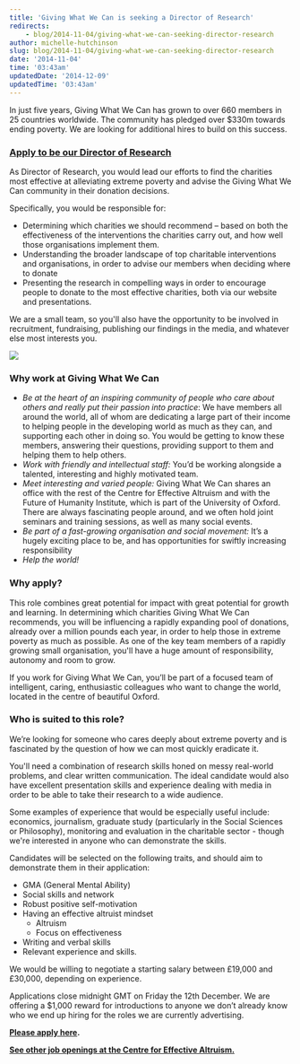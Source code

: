 ```yaml
---
title: 'Giving What We Can is seeking a Director of Research'
redirects:
    - blog/2014-11-04/giving-what-we-can-seeking-director-research
author: michelle-hutchinson
slug: blog/2014-11-04/giving-what-we-can-seeking-director-research
date: '2014-11-04'
time: '03:43am'
updatedDate: '2014-12-09'
updatedTime: '03:43am'
---
```

In just five years, Giving What We Can has grown to over 660 members in 25 countries worldwide. The community has pledged over $330m towards ending poverty. We are looking for additional hires to build on this success.

### **[Apply to be our Director of Research](https://docs.google.com/forms/d/1cv0BikO2MGmnkBWz9-euTFbqHO0Ttbn-iM_KA7i5zII/viewform)**

As Director of Research, you would lead our efforts to find the charities most effective at alleviating extreme poverty and advise the Giving What We Can community in their donation decisions.

Specifically, you would be responsible for:

*   Determining which charities we should recommend – based on both the effectiveness of the interventions the charities carry out, and how well those organisations implement them.
*   Understanding the broader landscape of top charitable interventions and organisations, in order to advise our members when deciding where to donate
*   Presenting the research in compelling ways in order to encourage people to donate to the most effective charities, both via our website and presentations.

We are a small team, so you'll also have the opportunity to be involved in recruitment, fundraising, publishing our findings in the media, and whatever else most interests you.

![](https://centreforeffectivealtruism.org/wp-content/uploads/2014/02/1909457_10204002906573904_53642558676881474_o-1024x283.jpg)

### Why work at Giving What We Can

*   _Be at the heart of an inspiring community of people who care about others and really put their passion into practice_:
    We have members all around the world, all of whom are dedicating a large part of their income to helping people in the developing world as much as they can, and supporting each other in doing so. You would be getting to know these members, answering their questions, providing support to them and helping them to help others.
*   _Work with friendly and intellectual staff:_
    You’d be working alongside a talented, interesting and highly motivated team.
*   _Meet interesting and varied people:_
    Giving What We Can shares an office with the rest of the Centre for Effective Altruism and with the Future of Humanity Institute, which is part of the University of Oxford. There are always fascinating people around, and we often hold joint seminars and training sessions, as well as many social events.
*   _Be part of a fast-growing organisation and social movement:_
    It’s a hugely exciting place to be, and has opportunities for swiftly increasing responsibility
*   _Help the world!_

### Why apply?

This role combines great potential for impact with great potential for growth and learning. In determining which charities Giving What We Can recommends, you will be influencing a rapidly expanding pool of donations, already over a million pounds each year, in order to help those in extreme poverty as much as possible. As one of the key team members of a rapidly growing small organisation, you'll have a huge amount of responsibility, autonomy and room to grow.

If you work for Giving What We Can, you’ll be part of a focused team of intelligent, caring, enthusiastic colleagues who want to change the world, located in the centre of beautiful Oxford.

### Who is suited to this role?

We’re looking for someone who cares deeply about extreme poverty and is fascinated by the question of how we can most quickly eradicate it.

You'll need a combination of research skills honed on messy real-world problems, and clear written communication. The ideal candidate would also have excellent presentation skills and experience dealing with media in order to be able to take their research to a wide audience.

Some examples of experience that would be especially useful include: economics, journalism, graduate study (particularly in the Social Sciences or Philosophy), monitoring and evaluation in the charitable sector - though we're interested in anyone who can demonstrate the skills.

Candidates will be selected on the following traits, and should aim to demonstrate them in their application:

*   GMA (General Mental Ability)
*   Social skills and network
*   Robust positive self-motivation
*   Having an effective altruist mindset
    *   Altruism
    *   Focus on effectiveness
*   Writing and verbal skills
*   Relevant experience and skills.

We would be willing to negotiate a starting salary between £19,000 and £30,000, depending on experience.

Applications close midnight GMT on Friday the 12th December. We are offering a $1,000 reward for introductions to anyone we don’t already know who we end up hiring for the roles we are currently advertising.

**[Please apply here](https://docs.google.com/forms/d/1cv0BikO2MGmnkBWz9-euTFbqHO0Ttbn-iM_KA7i5zII/viewform).**

[**See other job openings at the Centre for Effective Altruism.**](https://centreforeffectivealtruism.org/careers/)